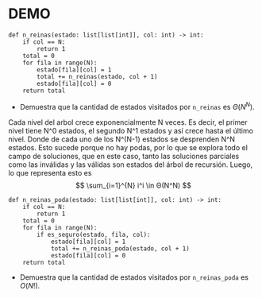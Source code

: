 # DEMO

```(Python)
def n_reinas(estado: list[list[int]], col: int) -> int:
    if col == N:
        return 1
    total = 0
    for fila in range(N):
        estado[fila][col] = 1
        total += n_reinas(estado, col + 1)
        estado[fila][col] = 0
    return total
```

- Demuestra que la cantidad de estados visitados por `n_reinas` es $Θ(N^N)$.

Cada nivel del arbol crece exponencialmente N veces. Es decir, el primer nivel tiene N^0 estados, el segundo N^1 estados y así crece hasta el último nivel. Donde de cada uno de los N^(N-1) estados se desprenden N^N estados. Esto sucede porque no hay podas, por lo que se explora todo el campo de soluciones, que en este caso, tanto las soluciones parciales como las inválidas y las válidas son estados del árbol de recursión. Luego, lo que representa esto es
 $$ \sum_{i=1}^{N} i^i \in Θ(N^N) $$

```(Python)
def n_reinas_poda(estado: list[list[int]], col: int) -> int:
    if col == N:
        return 1
    total = 0
    for fila in range(N):
        if es_seguro(estado, fila, col):
            estado[fila][col] = 1
            total += n_reinas_poda(estado, col + 1)
            estado[fila][col] = 0
    return total
```

- Demuestra que la cantidad de estados visitados por `n_reinas_poda` es $O(N!)$.

